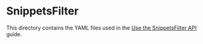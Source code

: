 # SnippetsFilter

This directory contains the YAML files used in the [Use the SnippetsFilter API](https://docs.nginx.com/nginx-gateway-fabric/how-to/traffic-management/snippets-filters/) guide.
